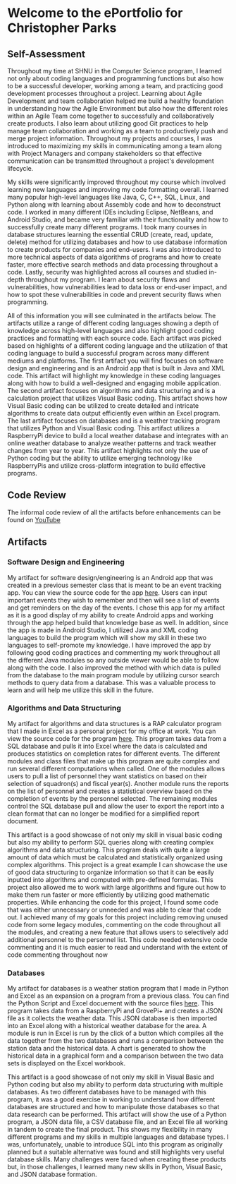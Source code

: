 # Welcome to the ePortfolio for Christopher Parks


## Self-Assessment

Throughout my time at SHNU in the Computer Science program, I learned not only about coding languages and programming functions but also how to be a successful developer, working among a team, and practicing good development processes throughout a project.  Learning about Agile Development and team collaboration helped me build a healthy foundation in understanding how the Agile Environment but also how the different roles within an Agile Team come together to successfully and collaboratively create products.  I also learn about utilizing good Git practices to help manage team collaboration and working as a team to productively push and merge project information.  Throughout my projects and courses, I was introduced to maximizing my skills in communicating among a team along with Project Managers and company stakeholders so that effective communication can be transmitted throughout a project's development lifecycle. 

My skills were significantly improved throughout my course which involved learning new languages and improving my code formatting overall.  I learned many popular high-level languages like Java, C, C++, SQL, Linux, and Python along with learning about Assembly code and how to deconstruct code.  I worked in many different IDEs including Eclipse, NetBeans, and Android Studio, and became very familiar with their functionality and how to successfully create many different programs.  I took many courses in database structures learning the essential CRUD (create, read, update, delete) method for utilizing databases and how to use database information to create products for companies and end-users.  I was also introduced to more technical aspects of data algorithms of programs and how to create faster, more effective search methods and data processing throughout a code.  Lastly, security was highlighted across all courses and studied in-depth throughout my program.  I learn about security flaws and vulnerabilities, how vulnerabilities lead to data loss or end-user impact, and how to spot these vulnerabilities in code and prevent security flaws when programming.

All of this information you will see culminated in the artifacts below.  The artifacts utilize a range of different coding languages showing a depth of knowledge across high-level languages and also highlight good coding practices and formatting with each source code.  Each artifact was picked based on highlights of a different coding language and the utilization of that coding language to build a successful program across many different mediums and platforms.  The first artifact you will find focuses on software design and engineering and is an Android app that is built in Java and XML code.  This artifact will highlight my knowledge in these coding languages along with how to build a well-designed and engaging mobile application.  The second artifact focuses on algorithms and data structuring and is a calculation project that utilizes Visual Basic coding.  This artifact shows how Visual Basic coding can be utilized to create detailed and intricate algorithms to create data output efficiently even within an Excel program.  The last artifact focuses on databases and is a weather tracking program that utilizes Python and Visual Basic coding.  This artifact utilizes a RaspberryPi device to build a local weather database and integrates with an online weather database to analyze weather patterns and track weather changes from year to year.  This artifact highlights not only the use of Python coding but the ability to utilize emerging technology like RaspberryPis and utilize cross-platform integration to build effective programs.

## Code Review

The informal code review of all the artifacts before enhancements can be found on [YouTube](https://www.youtube.com/watch?v=LO5R9o2_AcE)

## Artifacts

### Software Design and Engineering
My artifact for software design/engineering is an Android app that was created in a previous semester class that is meant to be an event tracking app.   You can view the source code for the app [here](https://github.com/chrislparks7/ePortfolio/blob/master/Event%20Tracking%20App%20(Software%20Design%20and%20Engineering).zip). Users can input important events they wish to remember and then will see a list of events and get reminders on the day of the events.  I chose this app for my artifact as it is a good display of my ability to create Android apps and working through the app helped build that knowledge base as well.  In addition, since the app is made in Android Studio, I utilized Java and XML coding languages to build the program which will show my skill in these two languages to self-promote my knowledge.  I have improved the app by following good coding practices and commenting my work throughout all the different Java modules so any outside viewer would be able to follow along with the code.  I also improved the method with which data is pulled from the database to the main program module by utilizing cursor search methods to query data from a database.  This was a valuable process to learn and will help me utilize this skill in the future. 

### Algorithms and Data Structuring
My artifact for algorithms and data structures is a RAP calculator program that I made in Excel as a personal project for my office at work.  You can view the source code for the program [here](https://github.com/chrislparks7/ePortfolio/blob/master/RAP%20Calculator%20(Algorithm%20and%20Data%20Structures).zip).  This program takes data from a SQL database and pulls it into Excel where the data is calculated and produces statistics on completion rates for different events.  The different modules and class files that make up this program are quite complex and run several different computations when called.  One of the modules allows users to pull a list of personnel they want statistics on based on their selection of squadron(s) and fiscal year(s).  Another module runs the reports on the list of personnel and creates a statistical overview based on the completion of events by the personnel selected.  The remaining modules control the SQL database pull and allow the user to export the report into a clean format that can no longer be modified for a simplified report document. 
	
This artifact is a good showcase of not only my skill in visual basic coding but also my ability to perform SQL queries along with creating complex algorithms and data structuring.  This program deals with quite a large amount of data which must be calculated and statistically organized using complex algorithms.  This project is a great example I can showcase the use of good data structuring to organize information so that it can be easily inputted into algorithms and computed with pre-defined formulas.  This project also allowed me to work with large algorithms and figure out how to make them run faster or more efficiently by utilizing good mathematic properties. While enhancing the code for this project, I found some code that was either unnecessary or unneeded and was able to clear that code out.  I achieved many of my goals for this project including removing unused code from some legacy modules, commenting on the code throughout all the modules, and creating a new feature that allows users to selectively add additional personnel to the personnel list.  This code needed extensive code commenting and it is much easier to read and understand with the extent of code commenting throughout now

### Databases
My artifact for databases is a weather station program that I made in Python and Excel as an expansion on a program from a previous class.  You can find the Python Script and Excel docuement with the source files [here](https://github.com/chrislparks7/ePortfolio/blob/master/Weather%20Analysis%20(Databases).zip). This program takes data from a RaspberryPi and GrovePi+ and creates a JSON file as it collects the weather data.  This JSON database is then imported into an Excel along with a historical weather database for the area.  A module is run in Excel is run by the click of a button which compiles all the data together from the two databases and runs a comparison between the station data and the historical data.  A chart is generated to show the historical data in a graphical form and a comparison between the two data sets is displayed on the Excel workbook.  
	
This artifact is a good showcase of not only my skill in Visual Basic and Python coding but also my ability to perform data structuring with multiple databases.  As two different databases have to be managed with this program, it was a good exercise in working to understand how different databases are structured and how to manipulate those databases so that data research can be performed.  This artifact will show the use of a Python program, a JSON data file, a CSV database file, and an Excel file all working in tandem to create the final product.  This shows my flexibility in many different programs and my skills in multiple languages and database types.  I was, unfortunately, unable to introduce SQL into this program as originally planned but a suitable alternative was found and still highlights very useful database skills.  Many challenges were faced when creating these products but, in those challenges, I learned many new skills in Python, Visual Basic, and JSON database formation.
